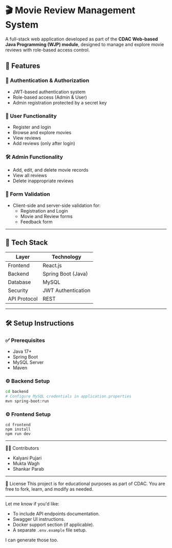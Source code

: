 # 🎬 Movie Review Management System

A full-stack web application developed as part of the **CDAC Web-based Java Programming (WJP) module**, designed to manage and explore movie reviews with role-based access control.

## 🚀 Features

### 🔐 Authentication & Authorization
- JWT-based authentication system
- Role-based access (Admin & User)
- Admin registration protected by a secret key

### 👤 User Functionality
- Register and login
- Browse and explore movies
- View reviews
- Add reviews (only after login)

### 🛠️ Admin Functionality
- Add, edit, and delete movie records
- View all reviews
- Delete inappropriate reviews

### 🧾 Form Validation
- Client-side and server-side validation for:
  - Registration and Login
  - Movie and Review forms
  - Feedback form

---

## 🧱 Tech Stack

| Layer        | Technology         |
|--------------|--------------------|
| Frontend     | React.js           |
| Backend      | Spring Boot (Java) |
| Database     | MySQL              |
| Security     | JWT Authentication |
| API Protocol | REST               |

---

## 🛠️ Setup Instructions

### ✅ Prerequisites
- Java 17+
- Spring Boot
- MySQL Server
- Maven

### ⚙️ Backend Setup
```bash
cd backend
# Configure MySQL credentials in application.properties
mvn spring-boot:run
```
### ⚙️ Frontend Setup
```
cd frontend
npm install
npm run dev
```
---
👨‍💻 Contributors
- Kalyani Pujari
- Mukta Wagh
- Shankar Parab
---

📜 License
This project is for educational purposes as part of CDAC. You are free to fork, learn, and modify as needed.

---

Let me know if you'd like:
- To include API endpoints documentation.
- Swagger UI instructions.
- Docker support section (if applicable).
- A separate `.env.example` file setup.

I can generate those too.

